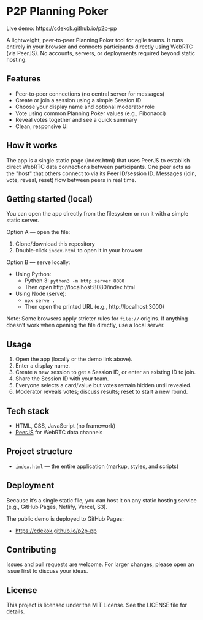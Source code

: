 # P2P Planning Poker

Live demo: https://cdekok.github.io/p2p-pp

A lightweight, peer‑to‑peer Planning Poker tool for agile teams. It runs entirely in your browser and connects participants directly using WebRTC (via PeerJS). No accounts, servers, or deployments required beyond static hosting.

## Features
- Peer‑to‑peer connections (no central server for messages)
- Create or join a session using a simple Session ID
- Choose your display name and optional moderator role
- Vote using common Planning Poker values (e.g., Fibonacci)
- Reveal votes together and see a quick summary
- Clean, responsive UI

## How it works
The app is a single static page (index.html) that uses PeerJS to establish direct WebRTC data connections between participants. One peer acts as the "host" that others connect to via its Peer ID/session ID. Messages (join, vote, reveal, reset) flow between peers in real time.

## Getting started (local)
You can open the app directly from the filesystem or run it with a simple static server.

Option A — open the file:
1. Clone/download this repository
2. Double‑click `index.html` to open it in your browser

Option B — serve locally:
- Using Python:
  - Python 3: `python3 -m http.server 8080`
  - Then open http://localhost:8080/index.html
- Using Node (serve):
  - `npx serve .`
  - Then open the printed URL (e.g., http://localhost:3000)

Note: Some browsers apply stricter rules for `file://` origins. If anything doesn’t work when opening the file directly, use a local server.

## Usage
1. Open the app (locally or the demo link above).
2. Enter a display name.
3. Create a new session to get a Session ID, or enter an existing ID to join.
4. Share the Session ID with your team.
5. Everyone selects a card/value but votes remain hidden until revealed.
6. Moderator reveals votes; discuss results; reset to start a new round.

## Tech stack
- HTML, CSS, JavaScript (no framework)
- [PeerJS](https://peerjs.com/) for WebRTC data channels

## Project structure
- `index.html` — the entire application (markup, styles, and scripts)

## Deployment
Because it’s a single static file, you can host it on any static hosting service (e.g., GitHub Pages, Netlify, Vercel, S3).

The public demo is deployed to GitHub Pages:
- https://cdekok.github.io/p2p-pp

## Contributing
Issues and pull requests are welcome. For larger changes, please open an issue first to discuss your ideas.


## License
This project is licensed under the MIT License. See the LICENSE file for details.
